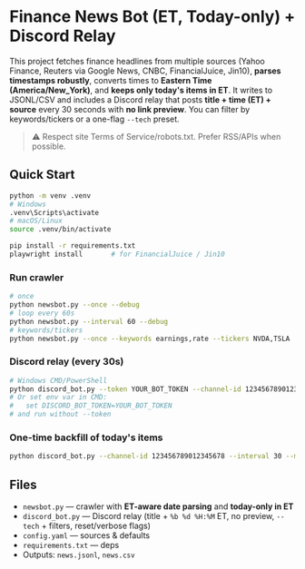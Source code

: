 # Finance News Bot (ET, Today-only) + Discord Relay

This project fetches finance headlines from multiple sources (Yahoo Finance, Reuters via Google News, CNBC, FinancialJuice, Jin10),
**parses timestamps robustly**, converts times to **Eastern Time (America/New_York)**, and **keeps only today's items in ET**.
It writes to JSONL/CSV and includes a Discord relay that posts **title + time (ET) + source** every 30 seconds with **no link preview**.
You can filter by keywords/tickers or a one-flag `--tech` preset.

> ⚠️ Respect site Terms of Service/robots.txt. Prefer RSS/APIs when possible.

## Quick Start
```bash
python -m venv .venv
# Windows
.venv\Scripts\activate
# macOS/Linux
source .venv/bin/activate

pip install -r requirements.txt
playwright install       # for FinancialJuice / Jin10
```

### Run crawler
```bash
# once
python newsbot.py --once --debug
# loop every 60s
python newsbot.py --interval 60 --debug
# keywords/tickers
python newsbot.py --once --keywords earnings,rate --tickers NVDA,TSLA
```

### Discord relay (every 30s)
```bash
# Windows CMD/PowerShell
python discord_bot.py --token YOUR_BOT_TOKEN --channel-id 123456789012345678 --interval 30 --tech --max 20 --verbose
# Or set env var in CMD:
#   set DISCORD_BOT_TOKEN=YOUR_BOT_TOKEN
# and run without --token
```

### One-time backfill of today's items
```bash
python discord_bot.py --channel-id 123456789012345678 --interval 30 --max 50 --reset-offset --verbose
```

## Files
- `newsbot.py` — crawler with **ET-aware date parsing** and **today-only in ET**
- `discord_bot.py` — Discord relay (title + `%b %d %H:%M` ET, no preview, `--tech` + filters, reset/verbose flags)
- `config.yaml` — sources & defaults
- `requirements.txt` — deps
- Outputs: `news.jsonl`, `news.csv`

